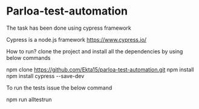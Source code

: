 # Parloa-test-automation

The task has been done using cypress framework

Cypress is a node.js framework
https://www.cypress.io/

How to run?
clone the project and install all the dependencies by using below commands

npm clone https://github.com/Ekta15/parloa-test-automation.git
npm install
npm install cypress --save-dev

To run the tests issue the below command


npm run alltestrun
